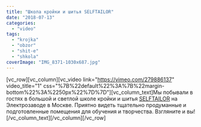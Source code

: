 ```yaml
---
title: "Школа кройки и шитья SELFTAILOR"
date: "2018-07-13"
categories: 
  - "video"
tags: 
  - "krojka"
  - "obzor"
  - "shit-e"
  - "shkola"
coverImage: "IMG_8371-1030x687.jpg"
---
```


\[vc\_row\]\[vc\_column\]\[vc\_video link="https://vimeo.com/279886137" video\_title="1" css="%7B%22default%22%3A%7B%22margin-bottom%22%3A%2250px%22%7D%7D"\]\[vc\_column\_text\]Мы побывали в гостях в большой и светлой школе кройки и шитья [SELFTAILOR](https://vk.com/selftailor) на Электрозаводе в Москве. Приятно видеть тщательно продуманные и подготовленные помещения для обучения и творчества. Взгляните и вы!\[/vc\_column\_text\]\[/vc\_column\]\[/vc\_row\]
